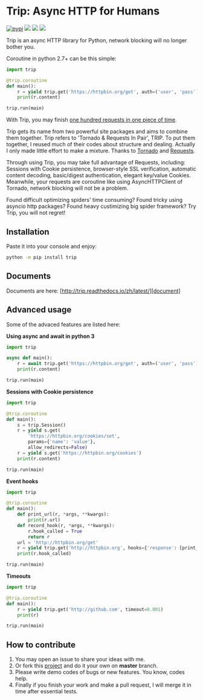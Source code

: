 # Trip: Async HTTP for Humans

[![pypi][pypi-image]][pypi]
[![][pyversion-image]][pypi]
[![][thanks-image]][thanks]
[![][chinese-image]][chinese]

Trip is an async HTTP library for Python, network blocking will no longer bother you.

Coroutine in python 2.7+ can be this simple:

```python
import trip

@trip.coroutine
def main():
    r = yield trip.get('https://httpbin.org/get', auth=('user', 'pass'))
    print(r.content)

trip.run(main)
```

With Trip, you may finish [one hundred requests in one piece of time][demo].

Trip gets its name from two powerful site packages and aims to combine them together.
Trip refers to 'Tornado & Requests In Pair', TRIP.
To put them together, I reused much of their codes about structure and dealing.
Actually I only made little effort to make a mixture. Thanks to [Tornado][tornado] 
and [Requests][requests].

Through using Trip, you may take full advantage of Requests, including:
Sessions with Cookie persistence, browser-style SSL verification, automatic content decoding,
basic/digest authentication, elegant key/value Cookies.
Meanwhile, your requests are coroutine like using AsyncHTTPClient of Tornado, network blocking will
not be a problem.

Found difficult optimizing spiders' time consuming?
Found tricky using asyncio http packages?
Found heavy custimizing big spider framework?
Try Trip, you will not regret!

## Installation

Paste it into your console and enjoy:

```bash
python -m pip install trip
```

## Documents

Documents are here: [http://trip.readthedocs.io/zh/latest/][document]

## Advanced usage

Some of the advaced features are listed here:

**Using async and await in python 3**

```python
import trip

async def main():
    r = await trip.get('https://httpbin.org/get', auth=('user', 'pass'))
    print(r.content)

trip.run(main)
```

**Sessions with Cookie persistence**

```python
import trip

@trip.coroutine
def main():
    s = trip.Session()
    r = yield s.get(
        'https://httpbin.org/cookies/set',
        params={'name': 'value'},
        allow_redirects=False)
    r = yield s.get('https://httpbin.org/cookies')
    print(r.content)

trip.run(main)
```

**Event hooks**

```python
import trip

@trip.coroutine
def main():
    def print_url(r, *args, **kwargs):
        print(r.url)
    def record_hook(r, *args, **kwargs):
        r.hook_called = True
        return r
    url = 'http://httpbin.org/get'
    r = yield trip.get('http://httpbin.org', hooks={'response': [print_url, record_hook]})
    print(r.hook_called)

trip.run(main)
```

**Timeouts**

```python
import trip

@trip.coroutine
def main():
    r = yield trip.get('http://github.com', timeout=0.001)
    print(r)

trip.run(main)
```

## How to contribute

1. You may open an issue to share your ideas with me.
2. Or fork this [project][homepage] and do it your own on **master** branch.
3. Please write demo codes of bugs or new features. You know, codes help.
4. Finally if you finish your work and make a pull request, I will merge it in time after essential tests.

[pyversion-image]: https://img.shields.io/pypi/pyversions/trip.svg
[pypi]: https://pypi.python.org/pypi/trip
[pypi-image]: https://img.shields.io/pypi/v/trip.svg
[chinese]: https://github.com/littlecodersh/trip/blob/master/README.md
[chinese-image]: https://img.shields.io/badge/chinese---%3E-yellow.svg
[thanks]: https://saythanks.io/to/littlecodersh
[thanks-image]: https://img.shields.io/badge/Say%20Thanks-!-1EAEDB.svg
[demo]: https://gist.github.com/littlecodersh/6803d2c3382de9a7793a0189db72f538
[tornado]: https://github.com/tornadoweb/tornado
[requests]: https://github.com/requests/requests
[document]: http://trip.readthedocs.io/
[homepage]: http://github.com/littlecodersh/trip
